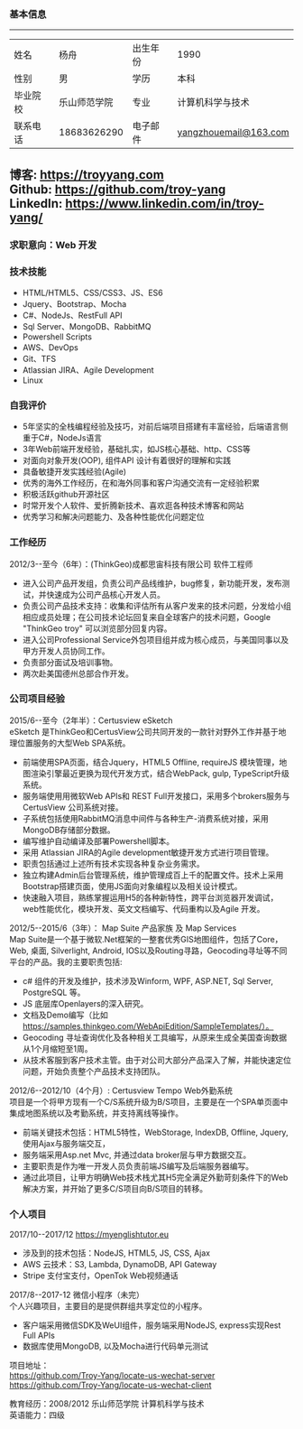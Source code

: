 
### 基本信息
---

|||||
|-----|-----|------| -------|
|姓名    |杨舟          |出生年份|1990|
|性别    |男	        |学历    |本科
|毕业院校|乐山师范学院  |专业 |计算机科学与技术
|联系电话|18683626290	|电子邮件|yangzhouemail@163.com

博客: https://troyyang.com   
Github: https://github.com/troy-yang   
LinkedIn: https://www.linkedin.com/in/troy-yang/
---

### 求职意向：Web 开发

### 技术技能
- HTML/HTML5、CSS/CSS3、JS、ES6
- Jquery、Bootstrap、Mocha
- C#、NodeJs、RestFull API
- Sql Server、MongoDB、RabbitMQ
- Powershell Scripts 
- AWS、DevOps
- Git、TFS
- Atlassian JIRA、Agile Development
- Linux

### 自我评价
- 5年坚实的全栈编程经验及技巧，对前后端项目搭建有丰富经验，后端语言侧重于C#，NodeJs语言
- 3年Web前端开发经验，基础扎实，如JS核心基础、http、CSS等
- 对面向对象开发(OOP), 组件API 设计有着很好的理解和实践
- 具备敏捷开发实践经验(Agile)
- 优秀的海外工作经历，在和海外同事和客户沟通交流有一定经验积累
- 积极活跃github开源社区
- 时常开发个人软件、爱折腾新技术、喜欢逛各种技术博客和网站
- 优秀学习和解决问题能力、及各种性能优化问题定位

### 工作经历
2012/3--至今（6年）：(ThinkGeo)成都思宙科技有限公司    软件工程师
- 进入公司产品开发组，负责公司产品线维护，bug修复，新功能开发，发布测试，并快速成为公司产品核心开发人员。
- 负责公司产品技术支持：收集和评估所有从客户发来的技术问题，分发给小组相应成员处理；在公司技术论坛回复来自全球客户的技术问题，Google "ThinkGeo troy" 可以浏览部分回复内容。
- 进入公司Professional Service外包项目组并成为核心成员，与美国同事以及甲方开发人员协同工作。
- 负责部分面试及培训事物。
- 两次赴美国德州总部合作开发。


### 公司项目经验

2015/6--至今（2年半）：Certusview eSketch   
eSketch 是ThinkGeo和CertusView公司共同开发的一款针对野外工作并基于地理位置服务的大型Web SPA系统。
- 前端使用SPA页面，结合Jquery，HTML5 Offline, requireJS 模块管理，地图渲染引擎最近更换为现代开发方式，结合WebPack, gulp, TypeScript升级系统。
- 服务端使用用微软Web APIs和 REST Full开发接口，采用多个brokers服务与CertusView 公司系统对接。
- 子系统包括使用RabbitMQ消息中间件与各种生产-消费系统对接，采用MongoDB存储部分数据。
- 编写维护自动编译及部署Powershell脚本。
- 采用 Atlassian JIRA的Agile development敏捷开发方式进行项目管理。
- 职责包括通过上述所有技术实现各种复杂业务需求。
- 独立构建Admin后台管理系统，维护管理成百上千的配置文件。技术上采用Bootstrap搭建页面，使用JS面向对象编程以及相关设计模式。
- 快速融入项目，熟练掌握运用H5的各种新特性，跨平台浏览器开发调试，web性能优化，模块开发、英文文档编写、代码重构以及Agile 开发。

2012/5--2015/6（3年）： Map Suite 产品家族 及 Map Services   
Map Suite是一个基于微软.Net框架的一整套优秀GIS地图组件，包括了Core，Web, 桌面, Silverlight, Android, IOS以及Routing寻路，Geocoding寻址等不同平台的产品。我的主要职责包括:
- c# 组件的开发及维护，技术涉及Winform, WPF, ASP.NET, Sql Server, PostgreSQL 等。
- JS 底层库Openlayers的深入研究。
- 文档及Demo编写（比如 https://samples.thinkgeo.com/WebApiEdition/SampleTemplates/）。
- Geocoding 寻址查询优化及各种相关工具编写，从原来生成全美国查询数据从1个月缩短至1周。
- 从技术客服到客户技术主管。由于对公司大部分产品深入了解，并能快速定位问题，开始负责整个产品技术支持团队。


2012/6--2012/10（4个月）: Certusview Tempo Web外勤系统   
项目是一个将甲方现有一个C/S系统升级为B/S项目，主要是在一个SPA单页面中集成地图系统以及考勤系统，并支持离线等操作。
- 前端关键技术包括：HTML5特性，WebStorage, IndexDB, Offline, Jquery, 使用Ajax与服务端交互， 
- 服务端采用Asp.net Mvc, 并通过data broker层与甲方数据交互。
- 主要职责是作为唯一开发人员负责前端JS编写及后端服务器编写。
- 通过此项目，让甲方明确Web技术栈尤其H5完全满足外勤苛刻条件下的Web解决方案，并开始了更多C/S项目向B/S项目的转移。

### 个人项目
2017/10--2017/12 https://myenglishtutor.eu   
- 涉及到的技术包括：NodeJS, HTML5, JS, CSS, Ajax
- AWS 云技术：S3, Lambda, DynamoDB, API Gateway
- Stripe 支付宝支付，OpenTok Web视频通话

2017/8--2017-12 微信小程序（未完）   
个人兴趣项目，主要目的是提供群组共享定位的小程序。
- 客户端采用微信SDK及WeUI组件，服务端采用NodeJS, express实现Rest Full APIs
- 数据库使用MongoDB, 以及Mocha进行代码单元测试 

项目地址：   
https://github.com/Troy-Yang/locate-us-wechat-server   
https://github.com/Troy-Yang/locate-us-wechat-client

教育经历：2008/2012 乐山师范学院 计算机科学与技术   
英语能力：四级
